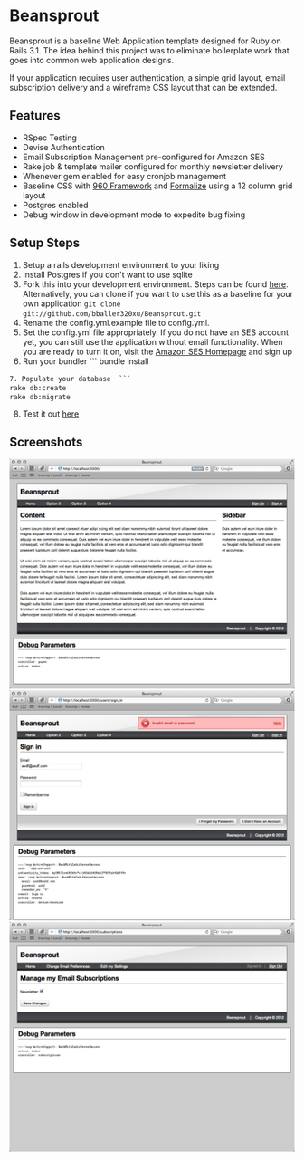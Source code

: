# Beansprout #

Beansprout is a baseline Web Application template designed for Ruby on Rails 3.1.  The idea behind this project was to eliminate boilerplate work that goes into common web application designs. 

If your application requires user authentication, a simple grid layout, email subscription delivery and a wireframe CSS layout that can be extended.  

## Features ##

* RSpec Testing 
* Devise Authentication
* Email Subscription Management pre-configured for Amazon SES
* Rake job & template mailer configured for monthly newsletter delivery
* Whenever gem enabled for easy cronjob management
* Baseline CSS with [960 Framework](http://960.gs/) and [Formalize](http://formalize.me/) using a 12 column grid layout
* Postgres enabled
* Debug window in development mode to expedite bug fixing


## Setup Steps ##

1. Setup a rails development environment to your liking
2. Install Postgres if you don't want to use sqlite
3. Fork this into your development environment.  Steps can be found [here](http://help.github.com/fork-a-repo/).  Alternatively, you can clone if you want to use this as a baseline for your own application ```git clone git://github.com/bballer320xu/Beansprout.git```
4. Rename the config.yml.example file to config.yml.
5. Set the config.yml file appropriately.  If you do not have an SES account yet, you can still use the application without email functionality.  When you are ready to turn it on, visit the [Amazon SES Homepage](http://aws.amazon.com/ses/) and sign up
6. Run your bundler  ```
bundle install
```
7. Populate your database  ```
rake db:create  
rake db:migrate
```
8. Test it out [here](http://localhost:3000)


## Screenshots ##
![Alt text](doc/images/1.jpg)
![Alt text](/doc/images/2.jpg)
![Alt text](/doc/images/3.jpg)
